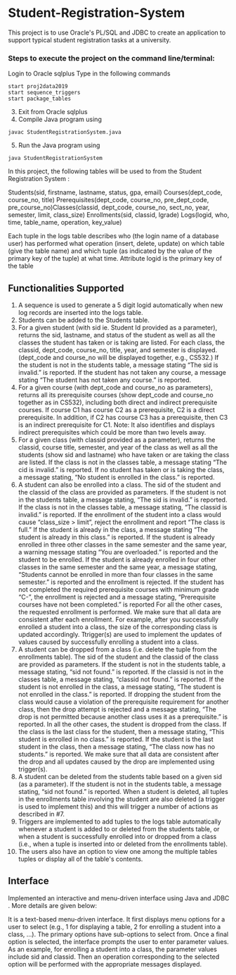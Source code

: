 # **Student-Registration-System**
This project is to use Oracle's PL/SQL and JDBC to create an application to support typical student registration tasks at a university.

### **Steps to execute the project on the command line/terminal:**

Login to Oracle sqlplus
Type in the following commands
```
start proj2data2019
start sequence_triggers
start package_tables
```
3.	Exit from Oracle sqlplus
4.	Compile Java program using 
```
javac StudentRegistrationSystem.java
```
5.	Run the Java program using 
```
java StudentRegistrationSystem
```

In this project, the following tables will be used to from the Student Registration System : 

Students(sid, firstname, lastname, status, gpa, email)
Courses(dept_code, course_no, title)
Prerequisites(dept_code, course_no, pre_dept_code, pre_course_no)Classes(classid, dept_code, course_no, sect_no, year, semester, limit, class_size)
Enrollments(sid, classid, lgrade)
Logs(logid, who, time, table_name, operation, key_value)

Each tuple in the logs table describes who (the login name of a database user) has performed what operation (insert, delete, update) on which table (give the table name) and which tuple (as indicated by the value of the primary key of the tuple) at what time. Attribute logid is the primary key of the table

## **Functionalities Supported**
1. A sequence is used to generate a 5 digit logid automatically when new log records are inserted into the logs table.
2. Students can be added to the Students table.
3. For a given student (with sid ie. Student Id provided as a parameter), returns the sid, lastname, and status of the student as well as all the classes the student has taken or is taking are listed. For each class, the classid, dept_code, course_no, title, year, and semester is displayed. (dept_code and course_no will be displayed together, e.g., CS532.) If the student is not in the students table, a message stating “The sid is invalid.” is reported. If the student has not taken any course, a message stating “The student has not taken any course.” is reported.
4. For a given course (with dept_code and course_no as parameters), returns all its prerequisite courses (show dept_code and course_no together as in CS532), including both direct and indirect prerequisite courses. If course C1 has course C2 as a prerequisite, C2 is a direct prerequisite. In addition, if C2 has course C3 has a prerequisite, then C3 is an indirect prerequisite for C1. Note: It also identifies and displays indirect prerequisites which could be more than two levels away.
5. For a given class (with classid provided as a parameter), returns the classid, course title, semester, and year of the class as well as all the students (show sid and lastname) who have taken or are taking the class are listed. If the class is not in the classes table, a message stating “The cid is invalid.” is reported. If no student has taken or is taking the class, a message stating, “No student is enrolled in the class.” is reported.
6. A student can also be enrolled into a class. The sid of the student and the classid of the class are provided as parameters. If the student is not in the students table, a message stating, “The sid is invalid.” is reported. If the class is not in the classes table, a message stating, “The classid is invalid.” is reported. If the enrollment of the student into a class would cause “class_size > limit”, reject the enrollment and report “The class is full.” If the student is already in the class, a message stating “The student is already in this class.” is reported. If the student is already enrolled in three other classes in the same semester and the same year, a warning message stating “You are overloaded.” is reported and the student to be enrolled. If the student is already enrolled in four other classes in the same semester and the same year, a message stating, “Students cannot be enrolled in more than four classes in the same semester.” is reported and the enrollment is rejected. If the student has not completed the required prerequisite courses with minimum grade “C-”, the enrollment is rejected and a message stating, “Prerequisite courses have not been completed.” is reported For all the other cases, the requested enrollment is performed. We make sure that all data are consistent after each enrollment. For example, after you successfully enrolled a student into a class, the size of the corresponding class is updated accordingly. Ttrigger(s) are used to implement the updates of values caused by successfully enrolling a student into a class. 
7. A student can be dropped from a class (i.e. delete the tuple from the enrollments table). The sid of the student and the classid of the class are provided as parameters. If the student is not in the students table, a message stating, “sid not found.” is reported. If the classid is not in the classes table, a message stating, “classid not found.” is reported. If the student is not enrolled in the class, a message stating, “The student is not enrolled in the class.” is reported. If dropping the student from the class would cause a violation of the prerequisite requirement for another class, then the drop attempt is rejected and a message stating, “The drop is not permitted because another class uses it as a prerequisite.” is reported. In all the other cases, the student is dropped from the class. If the class is the last class for the student, then a message stating, “This student is enrolled in no class.”  is reported. If the student is the last student in the class, then a message stating, “The class now has no students.” is reported. We make sure that all data are consistent after the drop and all updates caused by the drop are implemented using trigger(s).
8. A student can be deleted from the students table based on a given sid (as a parameter). If the student is not in the students table, a message stating, “sid not found.” is reported. When a student is deleted, all tuples in the enrollments table involving the student are also deleted (a trigger is used to implement this) and this will trigger a number of actions as described in #7.
9. Triggers are implemented to add tuples to the logs table automatically whenever a student is added to or deleted from the students table, or when a student is successfully enrolled into or dropped from a class (i.e., when a tuple is inserted into or deleted from the enrollments table).
10. The users also have an option to view one among the multiple tables tuples or display all of the table's contents.

## **Interface**
Implemented an interactive and menu-driven interface using Java and JDBC . More details are given below:

It is a text-based menu-driven interface. It first displays menu options for a user to select (e.g., 1 for displaying a table, 2 for enrolling a student into a class, …). The primary options have sub-options to select from. Once a final option is selected, the interface prompts the user to enter parameter values. As an example, for enrolling a student into a class, the parameter values include sid and classid. Then an operation corresponding to the selected option will be performed with the appropriate messages displayed. 



